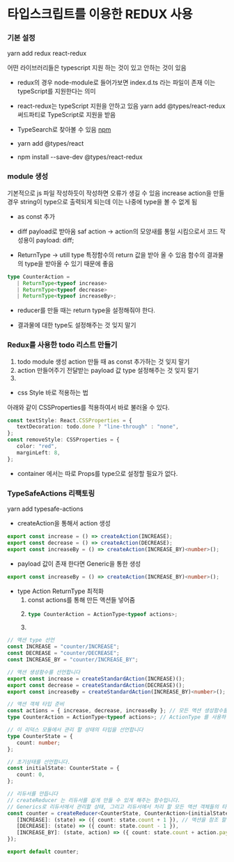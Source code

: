 # 타입스크립트를 이용한 REDUX 사용

### 기본 설정

yarn add redux react-redux

어떤 라이브러리들은 typescript 지원 하는 것이 있고 안하는 것이 있음

-  redux의 경우 node-module로 들어가보면
   index.d.ts 라는 파일이 존재
   이는 typeScript를 지원한다는 의미

*  react-redux는 typeScript 지원을 안하고 있음
   yarn add @types/react-redux
   써드파티로 TypeScript로 지원을 받음

*  TypeSearch로 찾아볼 수 있음
   [npm](https://www.npmjs.com/package/@types/react-redux)

*  yarn add @types/react

*  npm install --save-dev @types/react-redux

### module 생성

기본적으로 js 파일 작성하듯이 작성하면 오류가 생길 수 있음
increase action을 만들 경우 string이 type으로 출력되게 되는데 이는 나중에 type을 볼 수 없게 됨

-  as const 추가

*  diff payload로 받아옴
   saf action -> action의 모양새를 통일 시킴으로서 코드 작성용이
   payload: diff;

*  ReturnType -> utill type
   특정함수의 return 값을 받아 올 수 있음
   함수의 결과물의 type을 받아올 수 있기 때문에 좋음

```typescript
type CounterAction =
   | ReturnType<typeof increase>
   | ReturnType<typeof decrease>
   | ReturnType<typeof increaseBy>;
```

-  reducer를 만들 때는 return type을 설정해줘야 한다.

*  결과물에 대한 type도 설정해주는 것 잊지 말기

### Redux를 사용한 todo 리스트 만들기

1. todo module 생성
   action 만들 때 as const 추가하는 것 잊지 말기
1. action 만들어주기
   전달받는 payload 값 type 설정해주는 것 잊지 말기
1.

-  css Style 바로 적용하는 법

아래와 같이 CSSProperties를 적용하여서 바로 불러올 수 있다.

```typescript
const textStyle: React.CSSProperties = {
   textDecoration: todo.done ? "line-through" : "none",
};
const removeStyle: CSSProperties = {
   color: "red",
   marginLeft: 8,
};
```

-  container 에서는 따로 Props를 type으로 설정할 필요가 없다.

### TypeSafeActions 리팩토링

yarn add typesafe-actions

-  createAction을 통해서 action 생성

```typescript
export const increase = () => createAction(INCREASE);
export const decrease = () => createAction(DECREASE);
export const increaseBy = () => createAction(INCREASE_BY)<number>();
```

-  payload 값이 존재 한다면 Generic을 통한 생성

```typescript
export const increaseBy = () => createAction(INCREASE_BY)<number>();
```

-  type Action ReturnType 최적화
   1. const actions를 통해 만든 액션들 넣어줌
   1. ```typescript
      type CounterAction = ActionType<typeof actions>;
      ```
   1.

```typescript
// 액션 type 선언
const INCREASE = "counter/INCREASE";
const DECREASE = "counter/DECREASE";
const INCREASE_BY = "counter/INCREASE_BY";

// 액션 생성함수를 선언합니다
export const increase = createStandardAction(INCREASE)();
export const decrease = createStandardAction(DECREASE)();
export const increaseBy = createStandardAction(INCREASE_BY)<number>(); // payload 타입을 Generics 로 설정해주세요.

// 액션 객체 타입 준비
const actions = { increase, decrease, increaseBy }; // 모든 액션 생성함수들을 actions 객체에 넣습니다
type CounterAction = ActionType<typeof actions>; // ActionType 를 사용하여 모든 액션 객체들의 타입을 준비해줄 수 있습니다

// 이 리덕스 모듈에서 관리 할 상태의 타입을 선언합니다
type CounterState = {
   count: number;
};

// 초기상태를 선언합니다.
const initialState: CounterState = {
   count: 0,
};

// 리듀서를 만듭니다
// createReducer 는 리듀서를 쉽게 만들 수 있게 해주는 함수입니다.
// Generics로 리듀서에서 관리할 상태, 그리고 리듀서에서 처리 할 모든 액션 객체들의 타입을 넣어야합니다
const counter = createReducer<CounterState, CounterAction>(initialState, {
   [INCREASE]: (state) => ({ count: state.count + 1 }), // 액션을 참조 할 필요 없으면 파라미터로 state 만 받아와도 됩니다
   [DECREASE]: (state) => ({ count: state.count - 1 }),
   [INCREASE_BY]: (state, action) => ({ count: state.count + action.payload }), // 액션의 타입을 유추 할 수 있습니다.
});

export default counter;
```
